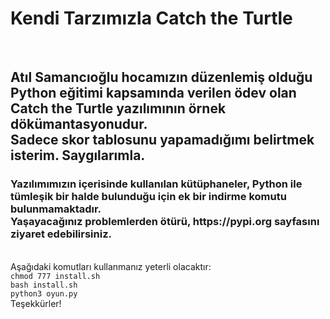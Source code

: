 <h1>Kendi Tarzımızla Catch the Turtle</h1><br/>
<h2><b>Atıl Samancıoğlu hocamızın düzenlemiş olduğu Python eğitimi kapsamında verilen ödev olan Catch the Turtle yazılımının örnek dökümantasyonudur.<br/>Sadece skor tablosunu yapamadığımı belirtmek isterim. Saygılarımla.</b></h2>
<h3><b>Yazılımımızın içerisinde kullanılan kütüphaneler, Python ile tümleşik bir halde bulunduğu için ek bir indirme komutu bulunmamaktadır.<br/>Yaşayacağınız problemlerden ötürü, https://pypi.org sayfasını ziyaret edebilirsiniz.</b></h2><br/>
Aşağıdaki komutları kullanmanız yeterli olacaktır:<br/>
<code>chmod 777 install.sh</code><br/>
<code>bash install.sh</code><br/>
<code>python3 oyun.py</code><br/>
Teşekkürler!
